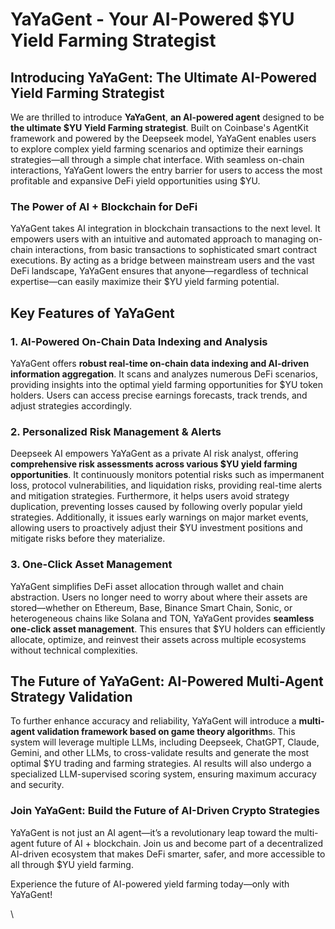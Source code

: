 # YaYaGent - Your AI-Powered $YU Yield Farming Strategist

## Introducing YaYaGent: The Ultimate AI-Powered Yield Farming Strategist

We are thrilled to introduce **YaYaGent**, **an AI-powered agent** designed to be **the ultimate $YU Yield Farming strategist**. Built on Coinbase's AgentKit framework and powered by the Deepseek model, YaYaGent enables users to explore complex yield farming scenarios and optimize their earnings strategies—all through a simple chat interface. With seamless on-chain interactions, YaYaGent lowers the entry barrier for users to access the most profitable and expansive DeFi yield opportunities using $YU.

### The Power of AI + Blockchain for DeFi

YaYaGent takes AI integration in blockchain transactions to the next level. It empowers users with an intuitive and automated approach to managing on-chain interactions, from basic transactions to sophisticated smart contract executions. By acting as a bridge between mainstream users and the vast DeFi landscape, YaYaGent ensures that anyone—regardless of technical expertise—can easily maximize their $YU yield farming potential.



## Key Features of YaYaGent

### 1. AI-Powered On-Chain Data Indexing and Analysis

YaYaGent offers **robust real-time on-chain data indexing and AI-driven information aggregation**. It scans and analyzes numerous DeFi scenarios, providing insights into the optimal yield farming opportunities for $YU token holders. Users can access precise earnings forecasts, track trends, and adjust strategies accordingly.

### 2. Personalized Risk Management & Alerts

Deepseek AI empowers YaYaGent as a private AI risk analyst, offering **comprehensive risk assessments across various $YU yield farming opportunities**. It continuously monitors potential risks such as impermanent loss, protocol vulnerabilities, and liquidation risks, providing real-time alerts and mitigation strategies. Furthermore, it helps users avoid strategy duplication, preventing losses caused by following overly popular yield strategies. Additionally, it issues early warnings on major market events, allowing users to proactively adjust their $YU investment positions and mitigate risks before they materialize.

### 3. One-Click Asset Management

YaYaGent simplifies DeFi asset allocation through wallet and chain abstraction. Users no longer need to worry about where their assets are stored—whether on Ethereum, Base, Binance Smart Chain, Sonic, or heterogeneous chains like Solana and TON, YaYaGent provides **seamless one-click asset management**. This ensures that $YU holders can efficiently allocate, optimize, and reinvest their assets across multiple ecosystems without technical complexities.

## The Future of YaYaGent: AI-Powered Multi-Agent Strategy Validation

To further enhance accuracy and reliability, YaYaGent will introduce a **multi-agent validation framework based on game theory algorithm**s. This system will leverage multiple LLMs, including Deepseek, ChatGPT, Claude, Gemini, and other LLMs, to cross-validate results and generate the most optimal $YU trading and farming strategies. AI results will also undergo a specialized LLM-supervised scoring system, ensuring maximum accuracy and security.



### Join YaYaGent: Build the Future of AI-Driven Crypto Strategies

YaYaGent is not just an AI agent—it’s a revolutionary leap toward the multi-agent future of AI + blockchain. Join us and become part of a decentralized AI-driven ecosystem that makes DeFi smarter, safer, and more accessible to all through $YU yield farming.

Experience the future of AI-powered yield farming today—only with YaYaGent!

\
